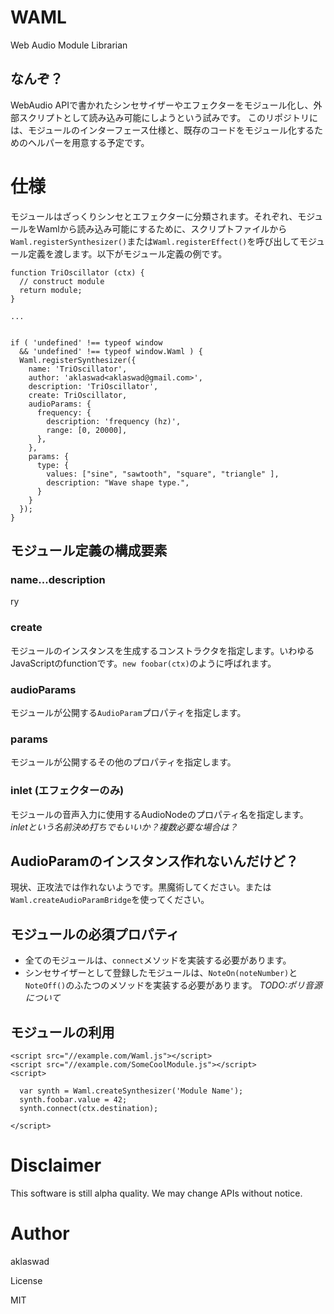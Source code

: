 # WAML

Web Audio Module Librarian

## なんぞ？

WebAudio APIで書かれたシンセサイザーやエフェクターをモジュール化し、外部スクリプトとして読み込み可能にしようという試みです。
このリポジトリには、モジュールのインターフェース仕様と、既存のコードをモジュール化するためのヘルパーを用意する予定です。

# 仕様

モジュールはざっくりシンセとエフェクターに分類されます。それぞれ、モジュールをWamlから読み込み可能にするために、スクリプトファイルから`Waml.registerSynthesizer()`または`Waml.registerEffect()`を呼び出してモジュール定義を渡します。以下がモジュール定義の例です。

```
function TriOscillator (ctx) {
  // construct module
  return module;
}

...


if ( 'undefined' !== typeof window
  && 'undefined' !== typeof window.Waml ) {
  Waml.registerSynthesizer({
    name: 'TriOscillator',
    author: 'aklaswad<aklaswad@gmail.com>',
    description: 'TriOscillator',
    create: TriOscillator,
    audioParams: {
      frequency: {
        description: 'frequency (hz)',
        range: [0, 20000],
      },
    },
    params: {
      type: {
        values: ["sine", "sawtooth", "square", "triangle" ],
        description: "Wave shape type.",
      }
    }
  });
}
```

## モジュール定義の構成要素

### name...description

ry

### create

モジュールのインスタンスを生成するコンストラクタを指定します。いわゆるJavaScriptのfunctionです。`new foobar(ctx)`のように呼ばれます。

### audioParams

モジュールが公開する`AudioParam`プロパティを指定します。

### params

モジュールが公開するその他のプロパティを指定します。

### inlet (エフェクターのみ)

モジュールの音声入力に使用するAudioNodeのプロパティ名を指定します。 *inletという名前決め打ちでもいいか？複数必要な場合は？*

## AudioParamのインスタンス作れないんだけど？

現状、正攻法では作れないようです。黒魔術してください。または`Waml.createAudioParamBridge`を使ってください。

## モジュールの必須プロパティ

 * 全てのモジュールは、`connect`メソッドを実装する必要があります。
 * シンセサイザーとして登録したモジュールは、`NoteOn(noteNumber)`と`NoteOff()`のふたつのメソッドを実装する必要があります。 *TODO:ポリ音源について*


## モジュールの利用

```
<script src="//example.com/Waml.js"></script>
<script src="//example.com/SomeCoolModule.js"></script>
<script>

  var synth = Waml.createSynthesizer('Module Name');
  synth.foobar.value = 42;
  synth.connect(ctx.destination);

</script>
```

# Disclaimer

This software is still alpha quality. We may change APIs without notice.

# Author

aklaswad

License

MIT
